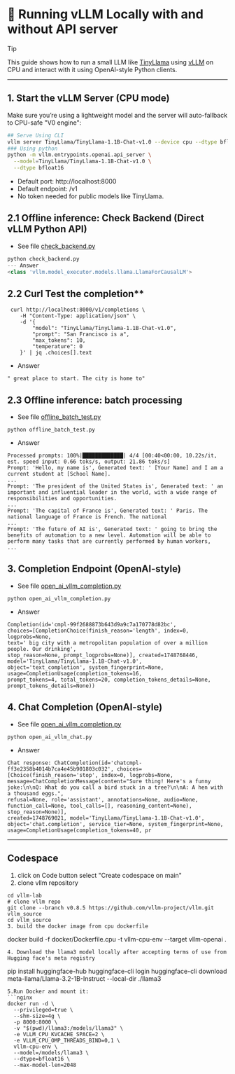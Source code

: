 # 🦙 Running vLLM Locally with and without API server

>[!TIP]
>This guide shows how to run a small LLM like [TinyLlama](https://huggingface.co/TinyLlama/TinyLlama-1.1B-Chat-v1.0) using [vLLM](https://github.com/vllm-project/vllm) on CPU and interact with it using OpenAI-style Python clients.
>
---

## 1. Start the vLLM Server (CPU mode)

Make sure you’re using a lightweight model and the server will auto-fallback to CPU-safe "V0 engine":

```bash
## Serve Using CLI
vllm server TinyLlama/TinyLlama-1.1B-Chat-v1.0 --device cpu --dtype bfloat16
### Using python 
python -m vllm.entrypoints.openai.api_server \
  --model=TinyLlama/TinyLlama-1.1B-Chat-v1.0 \
  --dtype bfloat16
```
- Default port: http://localhost:8000
- Default endpoint: /v1
- No token needed for public models like TinyLlama.

## 2.1 Offline inference: Check Backend (Direct vLLM Python API)
- See file [check_backend.py](./check_backend.py)
```python
python check_backend.py
--- Answer
<class 'vllm.model_executor.models.llama.LlamaForCausalLM'>
```
## 2.2 Curl Test the completion**
```
 curl http://localhost:8000/v1/completions \
    -H "Content-Type: application/json" \
    -d '{
        "model": "TinyLlama/TinyLlama-1.1B-Chat-v1.0",
        "prompt": "San Francisco is a",
        "max_tokens": 10,
        "temperature": 0
    }' | jq .choices[].text
``` 
- Answer
```
" great place to start. The city is home to"
```
## 2.3  Offline inference: batch processing 
- See file [offline_batch_test.py](./offline_batch_test.py)
```nginx
python offline_batch_test.py
```
- Answer
```nginx
Processed prompts: 100%|█████████████| 4/4 [00:40<00:00, 10.22s/it, est. speed input: 0.66 toks/s, output: 21.86 toks/s]
Prompt: 'Hello, my name is', Generated text: ' [Your Name] and I am a current student at [School Name].
...
Prompt: 'The president of the United States is', Generated text: ' an important and influential leader in the world, with a wide range of responsibilities and opportunities.
...
Prompt: 'The capital of France is', Generated text: ' Paris. The national language of France is French. The national
...
Prompt: 'The future of AI is', Generated text: ' going to bring the benefits of automation to a new level. Automation will be able to perform many tasks that are currently performed by human workers,
...

```
## 3. Completion Endpoint (OpenAI-style)
- See file [open_ai_vllm_completion.py](./open_ai_vllm_completion.py)
```nginx
python open_ai_vllm_completion.py
```
- Answer
```nginx
Completion(id='cmpl-99f2688873b643d9a9c7a170778d82bc', 
choices=[CompletionChoice(finish_reason='length', index=0, logprobs=None, 
text=' big city with a metropolitan population of over a million people. Our drinking', 
stop_reason=None, prompt_logprobs=None)], created=1748768446, model='TinyLlama/TinyLlama-1.1B-Chat-v1.0', 
object='text_completion', system_fingerprint=None, usage=CompletionUsage(completion_tokens=16, 
prompt_tokens=4, total_tokens=20, completion_tokens_details=None, prompt_tokens_details=None))
```
## 4. Chat Completion (OpenAI-style)
- See file [open_ai_vllm_completion.py](./open_ai_vllm_chat.py)
```nginx
python open_ai_vllm_chat.py
```
- Answer
```nginx
Chat response: ChatCompletion(id='chatcmpl-ff3e2358b4014b7ca4e45b901803c032', choices=[Choice(finish_reason='stop', index=0, logprobs=None, 
message=ChatCompletionMessage(content="Sure thing! Here's a funny joke:\n\nQ: What do you call a bird stuck in a tree?\n\nA: A hen with a thousand eggs.", 
refusal=None, role='assistant', annotations=None, audio=None, function_call=None, tool_calls=[], reasoning_content=None), stop_reason=None)], 
created=1748769021, model='TinyLlama/TinyLlama-1.1B-Chat-v1.0', object='chat.completion', service_tier=None, system_fingerprint=None, 
usage=CompletionUsage(completion_tokens=40, pr
```
---
## Codespace
1. click on Code button select "Create codespace on main"
2. clone vllm repository
```nginx
cd vllm-lab
# clone vllm repo
git clone --branch v0.8.5 https://github.com/vllm-project/vllm.git vllm_source
cd vllm_source
3. build the docker image from cpu dockerfile
```
docker build -f docker/Dockerfile.cpu -t vllm-cpu-env --target vllm-openai .
```
4. Download the llama3 model locally after accepting terms of use from Hugging face's meta registry

```
 pip install huggingface-hub
huggingface-cli login
huggingface-cli download meta-llama/Llama-3.2-1B-Instruct --local-dir ./llama3
```   
5.Run Docker and mount it:
```nginx
docker run -d \
  --privileged=true \
  --shm-size=4g \
  -p 8000:8000 \
  -v "$(pwd)/llama3:/models/llama3" \
  -e VLLM_CPU_KVCACHE_SPACE=2 \
  -e VLLM_CPU_OMP_THREADS_BIND=0,1 \
  vllm-cpu-env \
  --model=/models/llama3 \
  --dtype=bfloat16 \
  --max-model-len=2048
```

